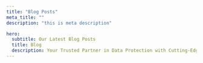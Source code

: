 ```yaml
---
title: "Blog Posts"
meta_title: ""
description: "this is meta description"

hero:
  subtitle: Our Latest Blog Posts
  title: Blog
  description: Your Trusted Partner in Data Protection with Cutting-Edge Solutions for Comprehensive Data Security.
---
```

